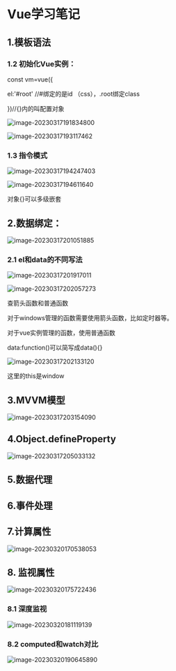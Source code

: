 # Vue学习笔记

## 1.模板语法

### 1.2 初始化Vue实例：

const vm=vue({

el:'#root' //#绑定的是id （css），.root绑定class

})//{}内的叫配置对象

![image-20230317191834800](C:\Users\86156\AppData\Roaming\Typora\typora-user-images\image-20230317191834800.png)



![image-20230317193117462](C:\Users\86156\AppData\Roaming\Typora\typora-user-images\image-20230317193117462.png)

### 1.3 指令模式

![image-20230317194247403](C:\Users\86156\AppData\Roaming\Typora\typora-user-images\image-20230317194247403.png)

![image-20230317194611640](C:\Users\86156\AppData\Roaming\Typora\typora-user-images\image-20230317194611640.png)

对象{}可以多级嵌套

## 2.数据绑定：

![image-20230317201051885](C:\Users\86156\AppData\Roaming\Typora\typora-user-images\image-20230317201051885.png)

### 2.1 el和data的不同写法

![image-20230317201917011](C:\Users\86156\AppData\Roaming\Typora\typora-user-images\image-20230317201917011.png)

![image-20230317202057273](C:\Users\86156\AppData\Roaming\Typora\typora-user-images\image-20230317202057273.png)

<todo> 查箭头函数和普通函数

对于windows管理的函数需要使用箭头函数，比如定时器等。

对于vue实例管理的函数，使用普通函数

data:function()可以简写成data(){}

![image-20230317202133120](C:\Users\86156\AppData\Roaming\Typora\typora-user-images\image-20230317202133120.png)

这里的this是window

## 3.MVVM模型

![image-20230317203154090](C:\Users\86156\AppData\Roaming\Typora\typora-user-images\image-20230317203154090.png)

## 4.Object.defineProperty

![image-20230317205033132](C:\Users\86156\AppData\Roaming\Typora\typora-user-images\image-20230317205033132.png)

## 5.数据代理

## 6.事件处理

## 7.计算属性

![image-20230320170538053](C:\Users\86156\AppData\Roaming\Typora\typora-user-images\image-20230320170538053.png)

## 8. 监视属性

![image-20230320175722436](C:\Users\86156\AppData\Roaming\Typora\typora-user-images\image-20230320175722436.png)

### 8.1 深度监视

![image-20230320181119139](C:\Users\86156\AppData\Roaming\Typora\typora-user-images\image-20230320181119139.png)

### 8.2 computed和watch对比

![image-20230320190645890](C:\Users\86156\AppData\Roaming\Typora\typora-user-images\image-20230320190645890.png)
